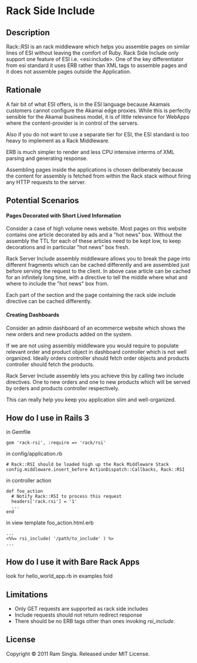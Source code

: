 Rack Side Include
=================

Description
-----------

Rack::RSI is an rack middleware which helps you assemble pages on
similar lines of ESI without leaving the comfort of Ruby. Rack Side
Include only support one feature of ESI i.e. &lt;esi:include&gt;. One of
the key differentiator from esi standard it uses ERB rather than XML
tags to assemble pages and it does not assemble pages outside the
Application.

Rationale
---------

A fair bit of what ESI offers, is in the ESI language because Akamais
customers cannot configure the Akamai edge proxies. While this is
perfectly sensible for the Akamai business model, it is of little
relevance for WebApps where the content-provider is in control of the
servers.

Also if you do not want to use a separate tier for ESI, the ESI standard
is too heavy to implement as a Rack Middleware.

ERB is much simpler to render and less CPU intensive interms of XML
parsing and generating response.

Assembling pages inside the applications is chosen deliberately because
the content for assembly is fetched from within the Rack stack without
firing any HTTP requests to the server.

Potential Scenarios
-------------------

#### Pages Decorated with Short Lived Information

Consider a case of high volume news website. Most pages on this website
contains one article decorated by ads and a "hot news" box. Without the
assembly the TTL for each of these articles need to be kept low, to keep
decorations and in particular "hot news" box fresh.

Rack Server Include assembly middleware allows you to break the page
into different fragments which can be cached differently and are
assembled just before serving the request to the client. In above case
article can be cached for an infinitely long time, with a directive to
tell the middle where what and where to include the "hot news" box from.

Each part of the section and the page containing the rack side include
directive can be cached differently.

#### Creating Dashboards

Consider an admin dashboard of an ecommerce website which shows the new
orders and new products added on the system.

If we are not using assembly middleware you would require to populate
relevant order and product object in dashboard controller which is not
well organized. Ideally orders controller should fetch order objects and
products controller should fetch the products.

Rack Server Include assembly lets you achieve this by calling two
include directives. One to new orders and one to new products which will
be served by orders and products controller respectively.

This can really help you keep you application slim and well-organized.

How do I use in Rails 3
-----------------------

in Gemfile

    gem 'rack-rsi', :require => 'rack/rsi'

in config/application.rb

    # Rack::RSI should be loaded high up the Rack Middleware Stack
    config.middleware.insert_before ActionDispatch::Callbacks, Rack::RSI

in controller action

    def foo_action
      # Notify Rack::RSI to process this request
      headers['rack.rsi'] = '1'
      ...
    end

in view template foo_action.html.erb

    ...
    <%%= rsi_include( '/path/to_include' ) %>
    ...

How do I use it with Bare Rack Apps
-----------------------------------

look for hello_world_app.rb in examples fold


Limitations
------------

* Only GET requests are supported as rack side includes
* Include requests should not return redirect response
* There should be no ERB tags other than ones invoking *rsi_include*.

License
-------

Copyright &copy; 2011 Ram Singla. Released under MIT License.
